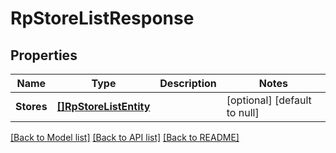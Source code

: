 # RpStoreListResponse

## Properties
Name | Type | Description | Notes
------------ | ------------- | ------------- | -------------
**Stores** | [**[]RpStoreListEntity**](RPStoreListEntity.md) |  | [optional] [default to null]

[[Back to Model list]](../README.md#documentation-for-models) [[Back to API list]](../README.md#documentation-for-api-endpoints) [[Back to README]](../README.md)


